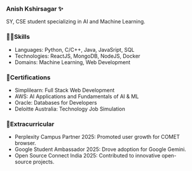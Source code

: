 ### Anish Kshirsagar ✨
SY, CSE student specializing in AI and Machine Learning.


### 💪🏼Skills
- Languages: Python, C/C++, Java, JavaSript, SQL
- Technologies: ReactJS, MongoDB, NodeJS, Docker
- Domains: Machine Learning, Web Development


### 📜Certifications
- Simplilearn: Full Stack Web Development
- AWS: AI Applications and Fundamentals of AI & ML
- Oracle: Databases for Developers
- Deloitte Australia: Technology Job Simulation

### 🎋Extracurricular
- Perplexity Campus Partner 2025: Promoted user growth for COMET browser.
- Google Student Ambassador 2025: Drove adoption for Google Gemini.
- Open Source Connect India 2025: Contributed to innovative open-source projects.
